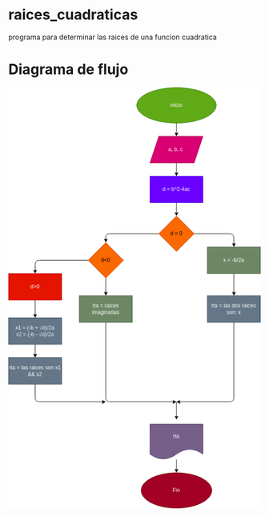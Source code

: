 # raices_cuadraticas
programa para determinar las raices de una funcion cuadratica

# Diagrama de flujo

![Diagrama de flujo](diagrama.png "Diagrama de flujo")
